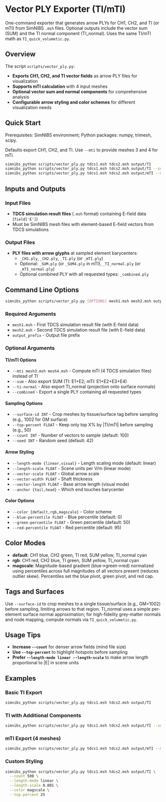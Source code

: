# Vector PLY Exporter (TI/mTI)

One-command exporter that generates arrow PLYs for CH1, CH2, and TI (or mTI) from SimNIBS `.msh` files. Optional outputs include the vector sum (SUM) and the TI normal component (TI_normal). Uses the same TI/mTI math as `TI_quick_volumetic.py`.

## Overview

The script `scripts/vector_ply.py`:
- **Exports CH1, CH2, and TI vector fields** as arrow PLY files for visualization
- **Supports mTI calculation** with 4 input meshes
- **Optional vector sum and normal components** for comprehensive analysis
- **Configurable arrow styling and color schemes** for different visualization needs

## Quick Start

Prerequisites: SimNIBS environment; Python packages: numpy, trimesh, scipy.

Defaults export CH1, CH2, and TI. Use `--mti` to provide meshes 3 and 4 for mTI.

```bash
simnibs_python scripts/vector_ply.py tdcs1.msh tdcs2.msh output/TI
simnibs_python scripts/vector_ply.py tdcs1.msh tdcs2.msh output/TI --sum --ti-normal --surface-id 1002
simnibs_python scripts/vector_ply.py tdcs1.msh tdcs2.msh output/mTI --mti tdcs3.msh tdcs4.msh
```

## Inputs and Outputs

### Input Files
- **TDCS simulation result files** (`.msh` format) containing E-field data (`field['E']`)
- Must be SimNIBS mesh files with element-based E-field vectors from TDCS simulations

### Output Files
- **PLY files with arrow glyphs** at sampled element barycenters:
  - `_CH1.ply`, `_CH2.ply`, `_TI.ply` (or `_mTI.ply`)
  - Optional: `_SUM.ply` (or `_SUM4.ply` in mTI), `_TI_normal.ply` (or `_mTI_normal.ply`)
  - Optional combined PLY with all requested types: `_combined.ply`

## Command Line Options

```bash
simnibs_python scripts/vector_ply.py [OPTIONS] mesh1.msh mesh2.msh output_prefix
```

### Required Arguments
- `mesh1.msh` - First TDCS simulation result file (with E-field data)
- `mesh2.msh` - Second TDCS simulation result file (with E-field data)
- `output_prefix` - Output file prefix

### Optional Arguments

#### TI/mTI Options
- `--mti mesh3.msh mesh4.msh` - Compute mTI (4 TDCS simulation files) instead of TI
- `--sum` - Also export SUM (TI: E1+E2; mTI: E1+E2+E3+E4)
- `--ti-normal` - Also export TI_normal (projection onto surface normals)
- `--combined` - Export a single PLY containing all requested types

#### Sampling Options
- `--surface-id INT` - Crop meshes by tissue/surface tag before sampling (e.g., 1002 for GM surface)
- `--top-percent FLOAT` - Keep only top X% by |TI/mTI| before sampling (e.g., 50)
- `--count INT` - Number of vectors to sample (default: 100)
- `--seed INT` - Random seed (default: 42)

#### Arrow Styling
- `--length-mode {linear,visual}` - Length scaling mode (default: linear)
- `--length-scale FLOAT` - Scene units per V/m (linear mode)
- `--vector-scale FLOAT` - Global arrow scale
- `--vector-width FLOAT` - Shaft thickness
- `--vector-length FLOAT` - Base arrow length (visual mode)
- `--anchor {tail,head}` - Which end touches barycenter

#### Color Options
- `--color {default,rgb,magscale}` - Color scheme
- `--blue-percentile FLOAT` - Blue percentile (default: 0)
- `--green-percentile FLOAT` - Green percentile (default: 50)
- `--red-percentile FLOAT` - Red percentile (default: 95)

## Color Modes

- **default**: CH1 blue, CH2 green, TI red, SUM yellow, TI_normal cyan
- **rgb**: CH1 red, CH2 blue, TI green, SUM yellow, TI_normal cyan
- **magscale**: Magnitude-based gradient (blue→green→red) normalized using percentiles across full magnitudes of all vectors present (reduces outlier skew). Percentiles set the blue pivot, green pivot, and red cap.

## Tags and Surfaces

Use `--surface-id` to crop meshes to a single tissue/surface (e.g., GM=1002) before sampling, limiting arrows to that region. TI_normal uses a simple per-element surface normal approximation; for high-fidelity grey-matter normals and node mapping, compute normals via `TI_quick_volumetic.py`.

## Usage Tips

- **Increase `--count`** for denser arrow fields (mind file size)
- **Use `--top-percent`** to highlight hotspots before sampling
- **Prefer `--length-mode linear --length-scale`** to make arrow length proportional to |E| in scene units

## Examples

### Basic TI Export
```bash
simnibs_python scripts/vector_ply.py tdcs1.msh tdcs2.msh output/TI
```

### TI with Additional Components
```bash
simnibs_python scripts/vector_ply.py tdcs1.msh tdcs2.msh output/TI --sum --ti-normal --surface-id 1002
```

### mTI Export (4 meshes)
```bash
simnibs_python scripts/vector_ply.py tdcs1.msh tdcs2.msh output/mTI --mti tdcs3.msh tdcs4.msh
```

### Custom Styling
```bash
simnibs_python scripts/vector_ply.py tdcs1.msh tdcs2.msh output/TI \
  --count 500 \
  --length-mode linear \
  --length-scale 0.001 \
  --color magscale \
  --top-percent 25
```


